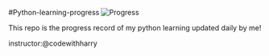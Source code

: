 #Python-learning-progress
![Progress](https://progress-bar.dev/21/?width=500&title=Learned:)

This repo is the progress record of my python learning updated daily by me!




instructor:@codewithharry
